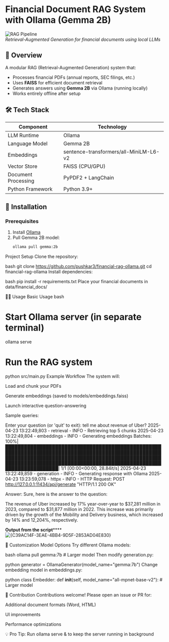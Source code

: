 # Financial Document RAG System with Ollama (Gemma 2B)

![RAG Pipeline](https://miro.medium.com/v2/resize:fit:1400/1*5ZLci3SuR0zM_QlZOADv8Q.png)  
*Retrieval-Augmented Generation for financial documents using local LLMs*

## 📌 Overview

A modular RAG (Retrieval-Augmented Generation) system that:
- Processes financial PDFs (annual reports, SEC filings, etc.)
- Uses **FAISS** for efficient document retrieval
- Generates answers using **Gemma 2B** via Ollama (running locally)
- Works entirely offline after setup

## 🛠️ Tech Stack

| Component           | Technology                          |
|---------------------|-------------------------------------|
| LLM Runtime         | Ollama                              |
| Language Model      | Gemma 2B                           |
| Embeddings          | sentence-transformers/all-MiniLM-L6-v2 |
| Vector Store        | FAISS (CPU/GPU)                    |
| Document Processing | PyPDF2 + LangChain                 |
| Python Framework    | Python 3.9+                        |

## 🚀 Installation

### Prerequisites
1. Install [Ollama](https://ollama.ai/)
2. Pull Gemma 2B model:
   ```bash
   ollama pull gemma:2b

Project Setup
Clone the repository:

bash
git clone https://github.com/pushkar3/financial-rag-ollama.git
cd financial-rag-ollama
Install dependencies:

bash
pip install -r requirements.txt
Place your financial documents in data/financial_docs/

🏃‍♂️ Usage
Basic Usage
bash
# Start Ollama server (in separate terminal)
ollama serve

# Run the RAG system
python src/main.py
Example Workflow
The system will:

Load and chunk your PDFs

Generate embeddings (saved to models/embeddings.faiss)

Launch interactive question-answering

Sample queries:

Enter your question (or 'quit' to exit): tell me about revenue of Uber?
2025-04-23 13:22:49,803 - retrieval - INFO - Retrieving top 5 chunks
2025-04-23 13:22:49,804 - embeddings - INFO - Generating embeddings
Batches: 100%|█████████████████████████████████████████████████████████████████████████████████████████████████████████████████████████████████████████████████████████████████████████████████████████████████████████████████████████| 1/1 [00:00<00:00, 28.84it/s] 
2025-04-23 13:22:49,859 - generation - INFO - Generating response with Ollama
2025-04-23 13:23:59,078 - httpx - INFO - HTTP Request: POST http://127.0.0.1:11434/api/generate "HTTP/1.1 200 OK"

Answer: Sure, here is the answer to the question:

The revenue of Uber increased by 17% year-over-year to $37,281 million in 2023, compared to $31,877 million in 2022. This increase was primarily driven by the growth of the Mobility and Delivery business, which increased by 14% and 12,204%, respectively.        

**Output from the script******
![{C39AC14F-3EAE-4BB4-9D5F-2853AD04E830}](https://github.com/user-attachments/assets/bd1f4d67-3118-44f4-8bb0-fb58a8c5c817)

🔧 Customization
Model Options
Try different Ollama models:

bash
ollama pull gemma:7b  # Larger model
Then modify generation.py:

python
generator = OllamaGenerator(model_name="gemma:7b")
Change embedding model in embeddings.py:

python
class Embedder:
    def __init__(self, model_name="all-mpnet-base-v2"):  # Larger model

🤝 Contribution
Contributions welcome! Please open an issue or PR for:

Additional document formats (Word, HTML)

UI improvements

Performance optimizations

💡 Pro Tip: Run ollama serve & to keep the server running in background

